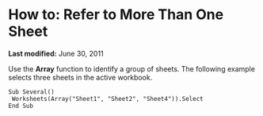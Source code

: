 
# How to: Refer to More Than One Sheet

 **Last modified:** June 30, 2011

Use the  **Array** function to identify a group of sheets. The following example selects three sheets in the active workbook.



```
Sub Several() 
 Worksheets(Array("Sheet1", "Sheet2", "Sheet4")).Select 
End Sub
```

